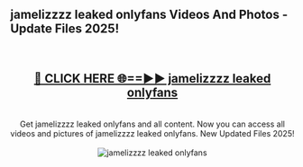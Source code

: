 <h2>jamelizzzz leaked onlyfans Videos And Photos - Update Files 2025!</h2>
<br>
<div align="center">
<h2><a href="https://linkcuts.com/hfmhzwbr" rel="nofollow">🔴 CLICK HERE 🌐==►► jamelizzzz leaked onlyfans</a></h2>
<br>
Get jamelizzzz leaked onlyfans and all content. Now you can access all videos and pictures of jamelizzzz leaked onlyfans. New Updated Files 2025!
<br>
<br>
<a href="https://linkcuts.com/hfmhzwbr" rel="nofollow" data-target="animated-image.originalLink"><img src="https://i.ibb.co.com/WyWwxjT/player-gif2.gif" alt="jamelizzzz leaked onlyfans" style="max-width: 100%; display: inline-block;" data-target="animated-image.originalImage"></a>
</div>
<br>